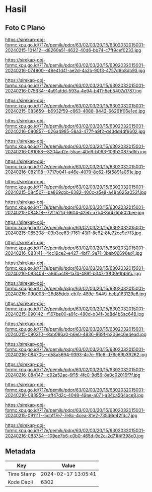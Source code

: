 # Hasil

## Foto C Plano

https://sirekap-obj-formc.kpu.go.id/717e/pemilu/pdpr/63/02/03/20/15/6302032015001-20240215-101412--d8260a51-4622-40d6-bb74-c7ff9cef0233.jpg

https://sirekap-obj-formc.kpu.go.id/717e/pemilu/pdpr/63/02/03/20/15/6302032015001-20240216-074800--49e41d41-ae2d-4a2b-90f3-4757d8b8db93.jpg

https://sirekap-obj-formc.kpu.go.id/717e/pemilu/pdpr/63/02/03/20/15/6302032015001-20240216-075634--4a91afdd-593a-4e94-b411-5eb5407a1787.jpg

https://sirekap-obj-formc.kpu.go.id/717e/pemilu/pdpr/63/02/03/20/15/6302032015001-20240215-083659--b6932f59-c663-4088-8442-66261f06e1ed.jpg

https://sirekap-obj-formc.kpu.go.id/717e/pemilu/pdpr/63/02/03/20/15/6302032015001-20240216-080857--026a4985-58a3-477f-a9f2-d43dd4df9602.jpg

https://sirekap-obj-formc.kpu.go.id/717e/pemilu/pdpr/63/02/03/20/15/6302032015001-20240216-081058--8204ad2e-55ae-40d6-b063-109b20875d5b.jpg

https://sirekap-obj-formc.kpu.go.id/717e/pemilu/pdpr/63/02/03/20/15/6302032015001-20240216-082108--7717b041-a46e-4070-8c62-f5f5891a061e.jpg

https://sirekap-obj-formc.kpu.go.id/717e/pemilu/pdpr/63/02/03/20/15/6302032015001-20240215-084507--ba869cbb-6382-400c-a5e8-a48b625a053f.jpg

https://sirekap-obj-formc.kpu.go.id/717e/pemilu/pdpr/63/02/03/20/15/6302032015001-20240215-084818--72f1521d-6604-42eb-a7b4-3d475b502bee.jpg

https://sirekap-obj-formc.kpu.go.id/717e/pemilu/pdpr/63/02/03/20/15/6302032015001-20240215-085208--03b3ee63-7161-43f1-8c62-8fe72cc9e7f3.jpg

https://sirekap-obj-formc.kpu.go.id/717e/pemilu/pdpr/63/02/03/20/15/6302032015001-20240216-083141--4cc19ce2-e427-4bf7-9e71-3beb06696ed1.jpg

https://sirekap-obj-formc.kpu.go.id/717e/pemilu/pdpr/63/02/03/20/15/6302032015001-20240216-083404--a865acf8-1a74-488f-b047-f0f00e1bb6fc.jpg

https://sirekap-obj-formc.kpu.go.id/717e/pemilu/pdpr/63/02/03/20/15/6302032015001-20240215-090003--28d85deb-eb7e-489e-9449-bcba163129e8.jpg

https://sirekap-obj-formc.kpu.go.id/717e/pemilu/pdpr/63/02/03/20/15/6302032015001-20240215-090142--f167be00-a91c-480d-b34f-3d8d4b6ac648.jpg

https://sirekap-obj-formc.kpu.go.id/717e/pemilu/pdpr/63/02/03/20/15/6302032015001-20240215-090310--8ab086a0-b6e0-4836-869f-b206ec6e4ead.jpg

https://sirekap-obj-formc.kpu.go.id/717e/pemilu/pdpr/63/02/03/20/15/6302032015001-20240216-084705--d58a5694-9393-4c7e-91e6-d76e69b39262.jpg

https://sirekap-obj-formc.kpu.go.id/717e/pemilu/pdpr/63/02/03/20/15/6302032015001-20240216-084147--c92a52ac-6f15-4fc0-9d56-8a0c02016f7f.jpg

https://sirekap-obj-formc.kpu.go.id/717e/pemilu/pdpr/63/02/03/20/15/6302032015001-20240216-083959--aff47d2c-4048-49ae-a071-a34ca564ace8.jpg

https://sirekap-obj-formc.kpu.go.id/717e/pemilu/pdpr/63/02/03/20/15/6302032015001-20240215-091111--5cbff7e7-7e8c-4cea-81e2-735d6d42fdc7.jpg

https://sirekap-obj-formc.kpu.go.id/717e/pemilu/pdpr/63/02/03/20/15/6302032015001-20240216-083754--109ee7b6-c0b0-465d-9c2c-2d71f4f398c0.jpg


## Metadata

| Key        | Value               |
| ---------- | ------------------- |
| Time Stamp | 2024-02-17 13:05:41 |
| Kode Dapil | 6302                |



